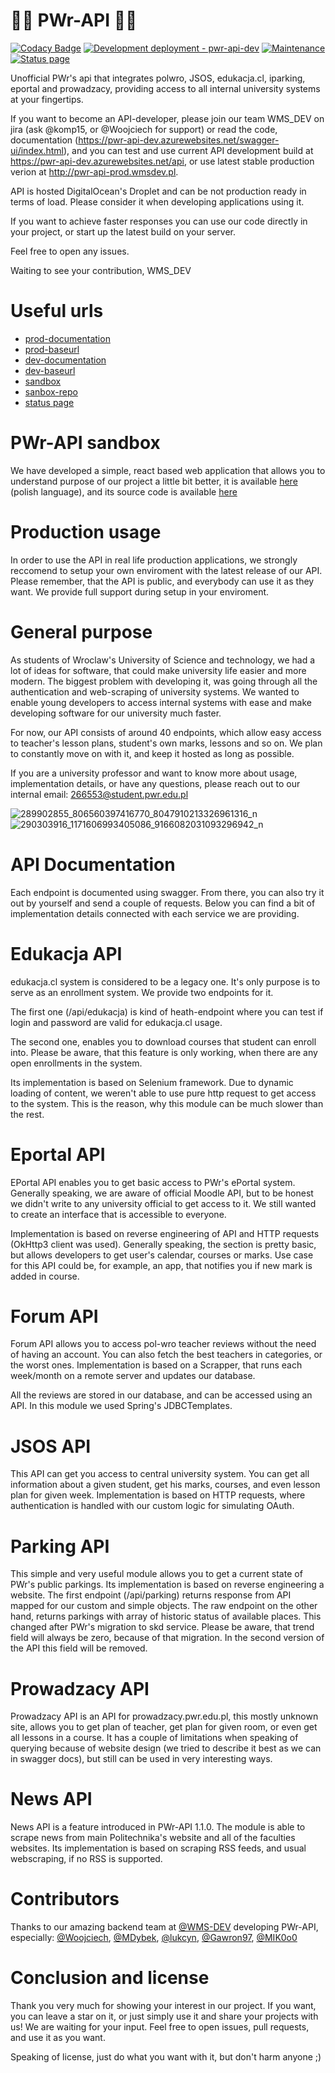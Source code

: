 # :rocket::rocket: PWr-API :rocket::rocket:
[![Codacy Badge](https://app.codacy.com/project/badge/Grade/bd8c106b8f4943e28702cbc54ce776b5)](https://www.codacy.com/gh/komp15/PWr-API/dashboard?utm_source=github.com&amp;utm_medium=referral&amp;utm_content=komp15/PWr-API&amp;utm_campaign=Badge_Grade) 
[![Development deployment - pwr-api-dev](https://github.com/komp15/PWr-API/actions/workflows/main_pwr-api-dev.yml/badge.svg)](https://github.com/komp15/PWr-API/actions/workflows/main_pwr-api-dev.yml)
[![Maintenance](https://img.shields.io/badge/Maintained%3F-yes-green.svg)](https://GitHub.com/Naereen/StrapDown.js/graphs/commit-activity)
[![Status page](https://img.shields.io/badge/StatusPage-UP-<COLOR>.svg)](https://pwr-api-status.wmsdev.pl/)


Unofficial PWr's api that integrates polwro, JSOS, edukacja.cl, iparking, eportal and prowadzacy, providing access to all internal university systems at your fingertips.

If you want to become an API-developer, please join our team WMS_DEV on jira (ask @komp15, or @Woojciech for support) or read the code, documentation (https://pwr-api-dev.azurewebsites.net/swagger-ui/index.html), and you can test and use current API development build at https://pwr-api-dev.azurewebsites.net/api, or use latest stable production verion at http://pwr-api-prod.wmsdev.pl. 

API is hosted DigitalOcean's Droplet and can be not production ready in terms of load. Please consider it when developing applications using it.

If you want to achieve faster responses you can use our code directly in your project, or start up the latest build on your server.

Feel free to open any issues.

Waiting to see your contribution,
WMS_DEV

# Useful urls
* [prod-documentation](http://pwr-api-prod.wmsdev.pl/swagger-ui/index.html)
* [prod-baseurl](http://pwr-api-prod.wmsdev.pl)
* [dev-documentation](https://pwr-api-dev.azurewebsites.net/swagger-ui/index.html)
* [dev-baseurl](https://pwr-api-dev.azurewebsites.net)
* [sandbox](http://sandbox.pwrapi.wmsdev.pl/)
* [sanbox-repo](https://github.com/komp15/pwr-api-sandbox)
* [status page](https://pwr-api-status.wmsdev.pl/)

# PWr-API sandbox
We have developed a simple, react based web application that allows you to understand purpose of our project a little bit better, it is available [here](http://sandbox.pwrapi.wmsdev.pl/) (polish language), and its source code is available [here](https://github.com/komp15/pwr-api-sandbox)

# Production usage
In order to use the API in real life production applications, we strongly reccomend to setup your own enviroment with the latest release of our API. Please remember, that the API is public, and everybody can use it as they want. We provide full support during setup in your enviroment.

# General purpose
As students of Wroclaw's University of Science and technology, we had a lot of ideas for software, that could make university life easier and more modern. The biggest problem with developing it, was going through all the authentication and web-scraping of university systems. We wanted to enable young developers to access internal systems with ease and make developing software for our university much faster. 

For now, our API consists of around 40 endpoints, which allow easy access to teacher's lesson plans, student's own marks, lessons and so on. We plan to constantly move on with it, and keep it hosted as long as possible.

If you are a university professor and want to know more about usage, implementation details, or have any questions, please reach out to our internal email: 266553@student.pwr.edu.pl

![289902855_806560397416770_8047910213326961316_n](https://user-images.githubusercontent.com/77535280/179359955-2ad91dce-2e03-4b69-82e9-8e5bd9b07835.png)
![290303916_1171606993405086_9166082031093296942_n](https://user-images.githubusercontent.com/77535280/179359995-bdfb2a39-fec7-4d6a-b23c-4389554ed03f.png)


# API Documentation

Each endpoint is documented using swagger. From there, you can also try it out by yourself and send a couple of requests. Below you can find a bit of implementation details connected with each service we are providing.


# Edukacja API
edukacja.cl system is considered to be a legacy one. It's only purpose is to serve as an enrollment system. We provide two endpoints for it.

The first one (/api/edukacja) is kind of heath-endpoint where you can test if login and password are valid for edukacja.cl usage.

The second one, enables you to download courses that student can enroll into. Please be aware, that this feature is only working, when there are any open enrollments in the system.

Its implementation is based on Selenium framework. Due to dynamic loading of content, we weren't able to use pure http request to get access to the system. This is the reason, why this module can be much slower than the rest.

# Eportal API
EPortal API enables you to get basic access to PWr's ePortal system. Generally speaking, we are aware of official Moodle API, but to be honest we didn't write to any university official to get access to it. We still wanted to create an interface that is accessible to everyone. 

Implementation is based on reverse engineering of API and HTTP requests (OkHttp3 client was used). Generally speaking, the section is pretty basic, but allows developers to get user's calendar, courses or marks. Use case for this API could be, for example, an app, that notifies you if new mark is added in course.

# Forum API
Forum API allows you to access pol-wro teacher reviews without the need of having an account. You can also fetch the best teachers in categories, or the worst ones. Implementation is based on a Scrapper, that runs each week/month on a remote server and updates our database.

All the reviews are stored in our database, and can be accessed using an API. In this module we used Spring's JDBCTemplates.

# JSOS API
This API can get you access to central university system. You can get all information about a given student, get his marks, courses, and even lesson plan for given week. Implementation is based on HTTP requests, where authentication is handled with our custom logic for simulating OAuth.

# Parking API
This simple and very useful module allows you to get a current state of PWr's public parkings. Its implementation is based on reverse engineering a website. The first endpoint (/api/parking) returns response from API mapped for our custom and simple objects. The raw endpoint on the other hand, returns parkings with array of historic status of available places. This changed after PWr's migration to skd service. Please be aware, that trend field will always be zero, because of that migration. In the second version of the API this field will be removed.

# Prowadzacy API
Prowadzacy API is an API for prowadzacy.pwr.edu.pl, this mostly unknown site, allows you to get plan of teacher, get plan for given room, or even get all lessons in a course. It has a couple of limitations when speaking of querying because of website design (we tried to describe it best as we can in swagger docs), but still can be used in very interesting ways.

# News API
News API is a feature introduced in PWr-API 1.1.0. The module is able to scrape news from main Politechnika's website and all of the faculties websites. Its implementation is based on scraping RSS feeds, and usual webscraping, if no RSS is supported. 

# Contributors
Thanks to our amazing backend team at [@WMS-DEV](https://github.com/WMS-DEV) developing PWr-API, especially:
[@Woojciech](https://github.com/Woojciech),
[@MDybek](https://github.com/MDybek),
[@lukcyn](https://github.com/lukcyn),
[@Gawron97](https://github.com/Gawron97),
[@MIK0o0](https://github.com/MIK0o0)

# Conclusion and license
Thank you very much for showing your interest in our project. If you want, you can leave a star on it, or just simply use it and share your projects with us! We are waiting for your input. Feel free to open issues, pull requests, and use it as you want.

Speaking of license, just do what you want with it, but don't harm anyone ;) 


